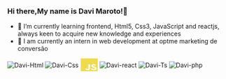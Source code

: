 ### Hi there,My name is Davi Maroto!👋

- 🌱 I’m currently learning frontend, Html5, Css3, JavaScript and reactjs, always keen to acquire  new knowledge and experiences
- 🏡 I am currently an intern in web development at optme marketing de conversão

<div>
  <img align="center" alt="Davi-Html"height="30" width="40"src="https://cdn.jsdelivr.net/gh/devicons/devicon/icons/html5/html5-original.svg" />
  <img align="center" alt="Davi-Css"height="30" width="40"img src="https://cdn.jsdelivr.net/gh/devicons/devicon/icons/css3/css3-original.svg" />
  <img align="center" alt="Davi-js"height="30" width="40" src="https://raw.githubusercontent.com/devicons/devicon/master/icons/javascript/javascript-plain.svg">
  <img align="center" alt="Davi-react"height="30" width="40" src="https://cdn.jsdelivr.net/gh/devicons/devicon/icons/react/react-original.svg"/>
  <img align="center" alt="Davi-Ts"height="30" width="40" src="https://cdn.jsdelivr.net/gh/devicons/devicon/icons/typescript/typescript-original.svg"/>   
  <img align="center" alt="Davi-php"height="30" width="40" src="https://cdn.jsdelivr.net/gh/devicons/devicon/icons/php/php-plain.svg" />  
</div>
